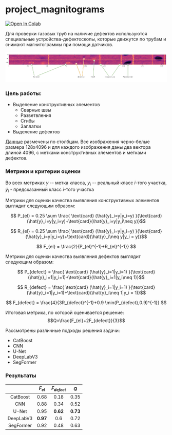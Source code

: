 # project_magnitograms

[![Open In Colab](https://colab.research.google.com/assets/colab-badge.svg)](https://colab.research.google.com/drive/1ctmywu1Ko0iojE4HnimdZibSgFnda5nV?usp=sharing)

Для проверки газовых труб на наличие дефектов используются специальные устройства-дефектоскопы, которые движутся по трубам и снимают магнитограммы при помощи датчиков.

![](https://github.com/Polozhiev/project_magnitograms/blob/main/example.png)

### Цель работы:
* Выделение конструктивных элементов
  + Сварные швы
  + Разветвления
  + Сгибы
  + Заплатки
* Выделение дефектов

[Данные](https://disk.yandex.ru/d/MvqsNJL3zY-MnA) размечены по столбцам. Все изображения черно-белые размера 128x4096 и для каждого изображения даны два вектора длиной 4096, с метками конструктивных элементов и метками дефектов.

### Метрики и критерии оценки
Во всех метриках $y$ -- метка класса, $y_i$ -- реальный класс $i$-того участка, $\hat{y}_i$ - предсказанный класс $i$-того участка

Метрики для оценки качества выявления конструктивных элементов выглядит следующим образом:

$$ P_{el} = 0.25 \sum \frac{ 	\text{card} (\hat{y}_i=y|y_i=y) }{\text{card}(\hat{y}_i=y|y_i=y)+\text{card}(\hat{y}_i=y|y_i\neq y)}$$

$$ R_{el} = 0.25 \sum \frac{ 	\text{card} (\hat{y}_i=y|y_i=y) }{\text{card}(\hat{y}_i=y|y_i=y)+\text{card}(\hat{y}_i\neq y|y_i = y)}$$

$$ F_{el} = \frac{2}{P_{el}^{-1}+R_{el}^{-1}} $$

Метрики для оценки качества выявления дефектов выглядит следующим образом:

$$ P_{defect} = \frac{ 	\text{card} (\hat{y}_i=1|y_i=1) }{\text{card}(\hat{y}_i=1|y_i=1)+\text{card}(\hat{y}_i=1|y_i\neq 1)}$$

$$ R_{defect} = \frac{ 	\text{card} (\hat{y}_i=1|y_i=1) }{\text{card}(\hat{y}_i=1|y_i=1)+\text{card}(\hat{y}_i\neq 1|y_i = 1)}$$

$$ F_{defect} = \frac{4}{3R_{defect}^{-1}+0.9 \min(P_{defect},0.9)^{-1}} $$

Итоговая метрика, по которой оценивается решение:
$$Q=\frac{F_{el}+2F_{defect}}{3}$$

Рассмотрены различные подходы решения задачи:
- CatBoost
- CNN
- U-Net
- DeepLabV3
- SegFormer

### Результаты

|   | $F_{el}$  | $F_{defect}$  | $Q$  |
|:-:|:-:|:-:|:-:|
| CatBoost  |  0.68 | 0.18  | 0.35  |
| CNN  | 0.88  | 0.34  |  0.52 |
| U-Net  |  0.95 |  **0.62** |  **0.73** |
| DeepLabV3  | **0.97**  | 0.6  |  0.72 |
| SegFormer  |  0.92 |  0.48 | 0.63  |


